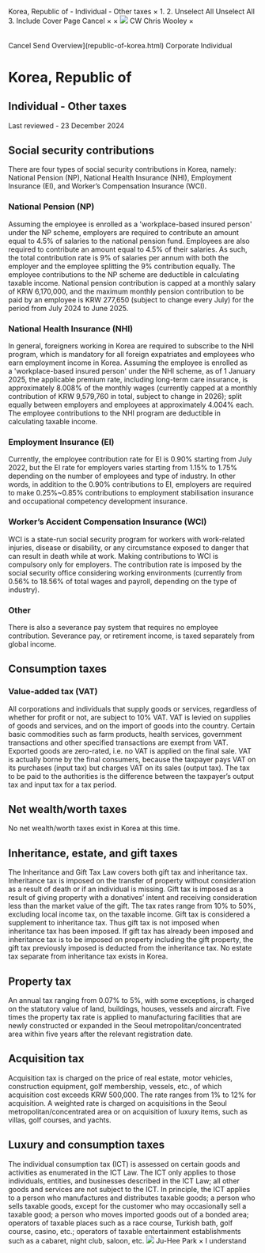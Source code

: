 Korea, Republic of - Individual - Other taxes
×
1.
2.
Unselect All
Unselect All
3.
Include Cover Page
Cancel
×
×
![](-/media/world-wide-tax-summaries/attachments/global---chris-wooley.ashx%3Frev=ac5e5f3223b34096b1afc2a6009c7320&revision=ac5e5f32-23b3-4096-b1af-c2a6009c7320&hash=859B7ADC84DC2CBEC9760E9E6EE7DE6D0A8BFCDF)
CW
Chris Wooley
×
######
Cancel
Send
Overview](republic-of-korea.html)
Corporate
Individual
# Korea, Republic of
## Individual - Other taxes
Last reviewed - 23 December 2024
## Social security contributions
There are four types of social security contributions in Korea, namely: National Pension (NP), National Health Insurance (NHI), Employment Insurance (EI), and Worker’s Compensation Insurance (WCI).
### National Pension (NP)
Assuming the employee is enrolled as a 'workplace-based insured person' under the NP scheme, employers are required to contribute an amount equal to 4.5% of salaries to the national pension fund. Employees are also required to contribute an amount equal to 4.5% of their salaries. As such, the total contribution rate is 9% of salaries per annum with both the employer and the employee splitting the 9% contribution equally. The employee contributions to the NP scheme are deductible in calculating taxable income.
National pension contribution is capped at a monthly salary of KRW 6,170,000, and the maximum monthly pension contribution to be paid by an employee is KRW 277,650 (subject to change every July) for the period from July 2024 to June 2025.
### **National Health Insurance (NHI)**
In general, foreigners working in Korea are required to subscribe to the NHI program, which is mandatory for all foreign expatriates and employees who earn employment income in Korea.
Assuming the employee is enrolled as a 'workplace-based insured person' under the NHI scheme, as of 1 January 2025, the applicable premium rate, including long-term care insurance, is approximately 8.008% of the monthly wages (currently capped at a monthly contribution of KRW 9,579,760 in total, subject to change in 2026); split equally between employers and employees at approximately 4.004% each. The employee contributions to the NHI program are deductible in calculating taxable income.
### Employment Insurance (EI)
Currently, the employee contribution rate for EI is 0.90% starting from July 2022, but the EI rate for employers varies starting from 1.15% to 1.75% depending on the number of employees and type of industry. In other words, in addition to the 0.90% contributions to EI, employers are required to make 0.25%~0.85% contributions to employment stabilisation insurance and occupational competency development insurance.
### Worker’s Accident Compensation Insurance (WCI)
WCI is a state-run social security program for workers with work-related injuries, disease or disability, or any circumstance exposed to danger that can result in death while at work. Making contributions to WCI is compulsory only for employers. The contribution rate is imposed by the social security office considering working environments (currently from 0.56% to 18.56% of total wages and payroll, depending on the type of industry).
### Other
There is also a severance pay system that requires no employee contribution. Severance pay, or retirement income, is taxed separately from global income.
## Consumption taxes
### Value-added tax (VAT)
All corporations and individuals that supply goods or services, regardless of whether for profit or not, are subject to 10% VAT. VAT is levied on supplies of goods and services, and on the import of goods into the country.
Certain basic commodities such as farm products, health services, government transactions and other specified transactions are exempt from VAT. Exported goods are zero-rated, i.e. no VAT is applied on the final sale.
VAT is actually borne by the final consumers, because the taxpayer pays VAT on its purchases (input tax) but charges VAT on its sales (output tax). The tax to be paid to the authorities is the difference between the taxpayer’s output tax and input tax for a tax period.
## Net wealth/worth taxes
No net wealth/worth taxes exist in Korea at this time.
## Inheritance, estate, and gift taxes
The Inheritance and Gift Tax Law covers both gift tax and inheritance tax. Inheritance tax is imposed on the transfer of property without consideration as a result of death or if an individual is missing. Gift tax is imposed as a result of giving property with a donatives’ intent and receiving consideration less than the market value of the gift. The tax rates range from 10% to 50%, excluding local income tax, on the taxable income.
Gift tax is considered a supplement to inheritance tax. Thus gift tax is not imposed when inheritance tax has been imposed. If gift tax has already been imposed and inheritance tax is to be imposed on property including the gift property, the gift tax previously imposed is deducted from the inheritance tax.
No estate tax separate from inheritance tax exists in Korea.
## Property tax
An annual tax ranging from 0.07% to 5%, with some exceptions, is charged on the statutory value of land, buildings, houses, vessels and aircraft. Five times the property tax rate is applied to manufacturing facilities that are newly constructed or expanded in the Seoul metropolitan/concentrated area within five years after the relevant registration date.
## Acquisition tax
Acquisition tax is charged on the price of real estate, motor vehicles, construction equipment, golf membership, vessels, etc., of which acquisition cost exceeds KRW 500,000. The rate ranges from 1% to 12% for acquisition. A weighted rate is charged on acquisitions in the Seoul metropolitan/concentrated area or on acquisition of luxury items, such as villas, golf courses, and yachts.
## Luxury and consumption taxes
The individual consumption tax (ICT) is assessed on certain goods and activities as enumerated in the ICT Law. The ICT only applies to those individuals, entities, and businesses described in the ICT Law; all other goods and services are not subject to the ICT.
In principle, the ICT applies to a person who manufactures and distributes taxable goods; a person who sells taxable goods, except for the customer who may occasionally sell a taxable good; a person who moves imported goods out of a bonded area; operators of taxable places such as a race course, Turkish bath, golf course, casino, etc.; operators of taxable entertainment establishments such as a cabaret, night club, saloon, etc.
![](-/media/world-wide-tax-summaries/republicofkoreajina-park210116jpg20200617220913466.ashx%3Frev=28e39c444c87429c9dfc1d783c2b7024&revision=28e39c44-4c87-429c-9dfc-1d783c2b7024&hash=9E502ED22E2C7DFC716F173CBE8B0B5423F221B8)
Ju-Hee Park
×
I understand